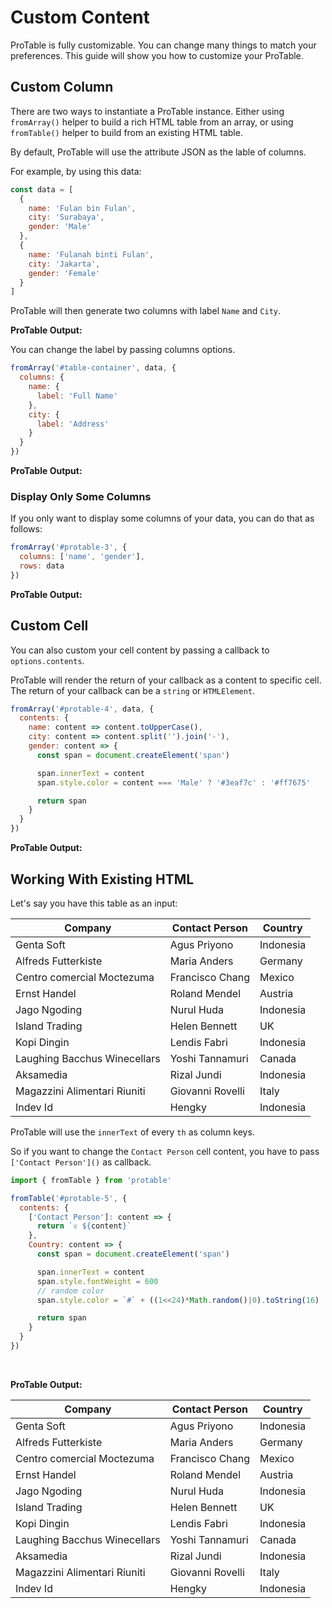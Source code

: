 # Custom Content

ProTable is fully customizable. You can change many things to match your preferences. This guide will show you how to customize your ProTable.

## Custom Column

There are two ways to instantiate a ProTable instance. Either using `fromArray()` helper to build a rich HTML table from an array, or using `fromTable()` helper to build from an existing HTML table.

By default, ProTable will use the attribute JSON as the lable of columns.

For example, by using this data:

```js
const data = [
  {
    name: 'Fulan bin Fulan',
    city: 'Surabaya',
    gender: 'Male'
  },
  {
    name: 'Fulanah binti Fulan',
    city: 'Jakarta',
    gender: 'Female'
  }
]
```

ProTable will then generate two columns with label `Name` and `City`.

**ProTable Output:**

<div id="protable-1"></div>

You can change the label by passing columns options.

```js
fromArray('#table-container', data, {
  columns: {
    name: {
      label: 'Full Name'
    },
    city: {
      label: 'Address'
    }
  }
})
```

**ProTable Output:**
<div id="protable-2"></div>

### Display Only Some Columns

If you only want to display some columns of your data, you can do that as follows:

```js
fromArray('#protable-3', {
  columns: ['name', 'gender'],
  rows: data
})
```

**ProTable Output:**
<div id="protable-3"></div>

## Custom Cell

You can also custom your cell content by passing a callback to `options.contents`.

ProTable will render the return of your callback as a content to specific cell. The return of your callback can be a `string` or `HTMLElement`.

```js
fromArray('#protable-4', data, {
  contents: {
    name: content => content.toUpperCase(),
    city: content => content.split('').join('-'),
    gender: content => {
      const span = document.createElement('span')

      span.innerText = content
      span.style.color = content === 'Male' ? '#3eaf7c' : '#ff7675'

      return span
    }
  }
})
```

**ProTable Output:**
<div id="protable-4"></div>

## Working With Existing HTML

Let's say you have this table as an input:

<table id="table-input-1">
  <thead>
    <tr>
      <th>Company</th>
      <th>Contact Person</th>
      <th>Country</th>
    </tr>
  </thead>
  <tbody>
    <tr>
      <td>Genta Soft</td>
      <td>Agus Priyono</td>
      <td>Indonesia</td>
    </tr>
    <tr>
      <td>Alfreds Futterkiste</td>
      <td>Maria Anders</td>
      <td>Germany</td>
    </tr>
    <tr>
      <td>Centro comercial Moctezuma</td>
      <td>Francisco Chang</td>
      <td>Mexico</td>
    </tr>
    <tr>
      <td>Ernst Handel</td>
      <td>Roland Mendel</td>
      <td>Austria</td>
    </tr>
    <tr>
      <td>Jago Ngoding</td>
      <td>Nurul Huda</td>
      <td>Indonesia</td>
    </tr>
    <tr>
      <td>Island Trading</td>
      <td>Helen Bennett</td>
      <td>UK</td>
    </tr>
    <tr>
      <td>Kopi Dingin</td>
      <td>Lendis Fabri</td>
      <td>Indonesia</td>
    </tr>
    <tr>
      <td>Laughing Bacchus Winecellars</td>
      <td>Yoshi Tannamuri</td>
      <td>Canada</td>
    </tr>
    <tr>
      <td>Aksamedia</td>
      <td>Rizal Jundi</td>
      <td>Indonesia</td>
    </tr>
    <tr>
      <td>Magazzini Alimentari Riuniti</td>
      <td>Giovanni Rovelli</td>
      <td>Italy</td>
    </tr>
    <tr>
      <td>Indev Id</td>
      <td>Hengky</td>
      <td>Indonesia</td>
    </tr>
  </tbody>
</table>

ProTable will use the `innerText` of every `th` as column keys.

So if you want to change the `Contact Person` cell content, you have to pass `['Contact Person']()` as callback.

```js
import { fromTable } from 'protable'

fromTable('#protable-5', {
  contents: {
    ['Contact Person']: content => {
      return `☏ ${content}`
    },
    Country: content => {
      const span = document.createElement('span')

      span.innerText = content
      span.style.fontWeight = 600
      // random color
      span.style.color = `#` + ((1<<24)*Math.random()|0).toString(16)

      return span
    }
  }
})
```

<br />

**ProTable Output:**

<table id="protable-5">
  <thead>
    <tr>
      <th>Company</th>
      <th>Contact Person</th>
      <th>Country</th>
    </tr>
  </thead>
  <tbody>
    <tr>
      <td>Genta Soft</td>
      <td>Agus Priyono</td>
      <td>Indonesia</td>
    </tr>
    <tr>
      <td>Alfreds Futterkiste</td>
      <td>Maria Anders</td>
      <td>Germany</td>
    </tr>
    <tr>
      <td>Centro comercial Moctezuma</td>
      <td>Francisco Chang</td>
      <td>Mexico</td>
    </tr>
    <tr>
      <td>Ernst Handel</td>
      <td>Roland Mendel</td>
      <td>Austria</td>
    </tr>
    <tr>
      <td>Jago Ngoding</td>
      <td>Nurul Huda</td>
      <td>Indonesia</td>
    </tr>
    <tr>
      <td>Island Trading</td>
      <td>Helen Bennett</td>
      <td>UK</td>
    </tr>
    <tr>
      <td>Kopi Dingin</td>
      <td>Lendis Fabri</td>
      <td>Indonesia</td>
    </tr>
    <tr>
      <td>Laughing Bacchus Winecellars</td>
      <td>Yoshi Tannamuri</td>
      <td>Canada</td>
    </tr>
    <tr>
      <td>Aksamedia</td>
      <td>Rizal Jundi</td>
      <td>Indonesia</td>
    </tr>
    <tr>
      <td>Magazzini Alimentari Riuniti</td>
      <td>Giovanni Rovelli</td>
      <td>Italy</td>
    </tr>
    <tr>
      <td>Indev Id</td>
      <td>Hengky</td>
      <td>Indonesia</td>
    </tr>
  </tbody>
</table>

<script>
const data = [
  {
    name: 'Fulan bin Fulan',
    city: 'Surabaya',
    gender: 'Male'
  },
  {
    name: 'Fulanah binti Fulan',
    city: 'Jakarta',
    gender: 'Female'
  }
]

export default {
  mounted () {
    const script = document.createElement('script')
    script.src = 'https://cdn.jsdelivr.net/npm/protable@0.1.3/dist/protable.min.js'
    script.addEventListener('load', this.onLoad)

    document.body.append(script)
  },
  methods: {
    onLoad () {
      ProTable.fromArray('#protable-1', data)

      ProTable.fromArray('#protable-2', data, {
        columns: {
          name: {
            label: 'Full Name'
          },
          city: {
            label: 'Address'
          }
        }
      })

      ProTable.fromArray('#protable-3', {
        columns: ['name', 'gender'],
        rows: data
      })

      ProTable.fromArray('#protable-4', data, {
        contents: {
          name: content => content.toUpperCase(),
          city: content => content.split('').join('-'),
          gender: content => {
            const span = document.createElement('span')

            span.innerText = content
            span.style.color = content === 'Male' ? '#3eaf7c' : '#ff7675'

            return span
          }
        }
      })

      ProTable.fromTable('#protable-5', {
        contents: {
          ['Contact Person']: content => {
            return `☏ ${content}`
          },
          Country: content => {
            const span = document.createElement('span')

            span.innerText = content
            span.style.fontWeight = 600
            // random color
            span.style.color = `#` + ((1<<24)*Math.random()|0).toString(16)

            return span
          }
        }
      })
    }
  }
}
</script>
